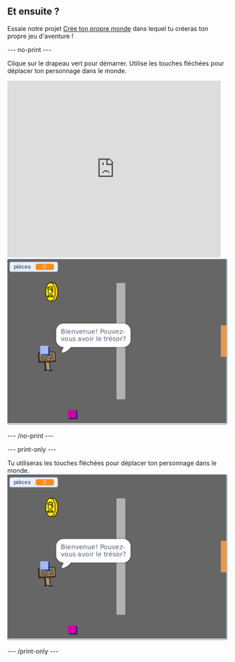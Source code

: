 ## Et ensuite ?

Essaie notre projet [Crée ton propre monde](https://projects.raspberrypi.org/en/projects/create-your-own-world?utm_source=pathway&utm_medium=whatnext&utm_campaign=projects) dans lequel tu créeras ton propre jeu d'aventure !

\--- no-print \---

Clique sur le drapeau vert pour démarrer. Utilise les touches fléchées pour déplacer ton personnage dans le monde.

<div class="scratch-preview">
  <iframe allowtransparency="true" width="485" height="402" src="https://scratch.mit.edu/projects/embed/258757783/?autostart=false" frameborder="0" scrolling="no"></iframe>
  <img src="images/create-showcase.png">
</div>

\--- /no-print \---

\--- print-only \---

Tu utiliseras les touches fléchées pour déplacer ton personnage dans le monde. ![showcase.png](images/create-showcase.png)

\--- /print-only \---